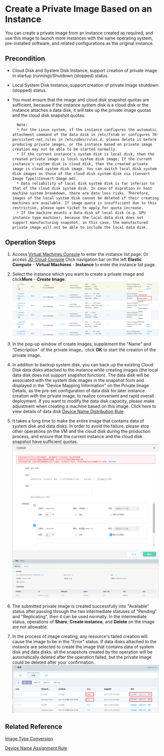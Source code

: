 # Create a Private Image Based on an Instance
You can create a private image from an instance created as required, and use this image to launch more instances with the same operating system, pre-installed software, and related configurations as the original instance.

## Precondition
* Cloud Disk and System Disk Instance, support creation of private image in startup (running)/Shutdown (stopped) status.
* Local System Disk Instance, support creation of private image shutdown (stopped) status.
* You must ensure that the image and cloud disk snapshot quotas are sufficient, because if the instance system disk is a cloud disk or the instance attaches a data disk, it will take up the private image quotas and the cloud disk snapshot quotas.

		Note:
		* For the Linux system, if the instance configures the automatic attachment command of the data disk in /etc/fstab or configures 70-persistent-net.rules in /etc/udev/rules.d, please delete it before producing private images, or the instance based on private image creation may not be able to be started normally.
		* If the current instance's system disk is local disk, then the created private image is local system disk image; If the current instance's system disk is cloud disk, then the created private image is cloud system disk image. You can switch local disk system disk images as those of the cloud disk system disk via [Convert Image Type](Convert-Image.md).
		* Data reliability of local disk system disk is far inferior to that of the cloud disk system disk. In case of migration or host machine system breakdown, there are data loss risks. Therefore, images of the local system disk cannot be deleted if their creating machines are available. If image quota is insufficient due to this restriction, please open ticket to apply for quota increase.
		* If the machine mounts a data disk of local disk (e.g. GPU instance type machine), because the local data disk does not support manufacturing snapshot, in this case, the manufactured private image will not be able to include the local data disk.
		
		
		
## Operation Steps
1. Access [Virtual Machines Console][1] to enter the instance list page. Or access [JD Cloud Console][2] Click navigation bar on the left **Elastic Compute** - **Virtual Machines** - **Instance** to enter the instance list page.
2. Select the instance which you want to create a private image and click**More** - **Create Image**.
![](../../../../../image/vm/Operation-Guide-Image-create1.png)
3. In the pop-up window of create images, supplement the "Name" and "Description" of the private image，click **OK** to start the creation of the private image.
4. In addition to backup system disk, you can back up the existing Cloud Disk data disks attached to the instance while creating images (the local data disk does not support snapshot function). The data disk will be associated with the system disk images in the snapshot form and displayed in the "Device Mapping Information" on the Private Image Details, as the pre-set configuration of data disk for later instance creation with the private image, to realize convenient and rapid overall deployment. If you want to modify the data disk capacity, please make adjustment when creating a machine based on this image. Click here to view details of data disk [Device Name Distribution Rule](../Storage/Assign-Device-Name.md).
5. It takes a long time to make the entire image that contains data of system disk and data disks. In order to avoid the failure, please stop other operations on the VM and the cloud disk during the production process, and ensure that the current instance and the cloud disk snapshot have sufficient quotas.
![](../../../../../image/vm/Operation-Guide-Image-create2-a.png)
![](../../../../../image/vm/Operation-Guide-Image-create3.png)

6. The submitted private image is created successfully into "Available" status after passing through the two intermediate statuses of "Pending" and "Replicating", then it can be used normally. In the intermediate status, operations of **Share**, **Create instance**, and **Delete** on the image are not allowable.

7. In the process of image creating, any resource's failed creation will cause the image to be in the "Error" status. If data disks attached to the instance are selected to create the image that contains data of system disk and data disks, all the snapshots created by the operation will be automatically deleted after the operation failed, but the private image could be deleted after your confirmation.
![](../../../../../image/vm/Operation-Guide-Image-create4.png)
 
 
## Related Reference
 
[Image Type Conversion](Convert-Image.md)
 
[Device Name Assignment Rule](../Storage/Assign-Device-Name.md)


  [1]: https://cns-console.jdcloud.com/
  [2]: https://console.jdcloud.com/
  [3]: ./images/Operation-Guide-Image-create1.png "Operation-Guide-Image-create1.png"
  [4]: ./images/Operation-Guide-Image-create2.png "Operation-Guide-Image-create2.png"
  [5]: ./images/Operation-Guide-Image-create3.png "Operation-Guide-Image-create3.png"

  [6]: ./images/Operation-Guide-Image-create4.png "Operation-Guide-Image-create4.png"